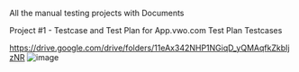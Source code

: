 All the manual testing projects with Documents

Project #1 - Testcase and Test Plan for App.vwo.com
Test Plan
Testcases

https://drive.google.com/drive/folders/11eAx342NHP1NGiqD_yQMAqfkZkbIjzNR
![image](https://github.com/jothikac/SoftwareTestingProjects/assets/84712600/bb1595c4-9953-4a67-b3d2-4125ae0431bd)


